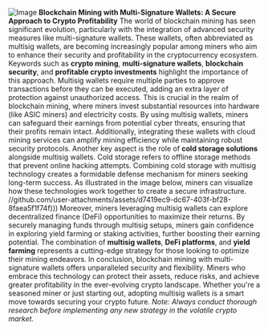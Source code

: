 
![Image](https://github.com/user-attachments/assets/d7419ec9-dc67-403f-bf28-8faea5f1f74f)
**Blockchain Mining with Multi-Signature Wallets: A Secure Approach to Crypto Profitability**
The world of blockchain mining has seen significant evolution, particularly with the integration of advanced security measures like multi-signature wallets. These wallets, often abbreviated as multisig wallets, are becoming increasingly popular among miners who aim to enhance their security and profitability in the cryptocurrency ecosystem. Keywords such as **crypto mining**, **multi-signature wallets**, **blockchain security**, and **profitable crypto investments** highlight the importance of this approach.
Multisig wallets require multiple parties to approve transactions before they can be executed, adding an extra layer of protection against unauthorized access. This is crucial in the realm of blockchain mining, where miners invest substantial resources into hardware (like ASIC miners) and electricity costs. By using multisig wallets, miners can safeguard their earnings from potential cyber threats, ensuring that their profits remain intact. Additionally, integrating these wallets with cloud mining services can amplify mining efficiency while maintaining robust security protocols.
Another key aspect is the role of **cold storage solutions** alongside multisig wallets. Cold storage refers to offline storage methods that prevent online hacking attempts. Combining cold storage with multisig technology creates a formidable defense mechanism for miners seeking long-term success. As illustrated in the image below, miners can visualize how these technologies work together to create a secure infrastructure.
 //github.com/user-attachments/assets/d7419ec9-dc67-403f-bf28-8faea5f1f74f)))
Moreover, miners leveraging multisig wallets can explore decentralized finance (DeFi) opportunities to maximize their returns. By securely managing funds through multisig setups, miners gain confidence in exploring yield farming or staking activities, further boosting their earning potential. The combination of **multisig wallets**, **DeFi platforms**, and **yield farming** represents a cutting-edge strategy for those looking to optimize their mining endeavors.
In conclusion, blockchain mining with multi-signature wallets offers unparalleled security and flexibility. Miners who embrace this technology can protect their assets, reduce risks, and achieve greater profitability in the ever-evolving crypto landscape. Whether you're a seasoned miner or just starting out, adopting multisig wallets is a smart move towards securing your crypto future. 
*Note: Always conduct thorough research before implementing any new strategy in the volatile crypto market.*
